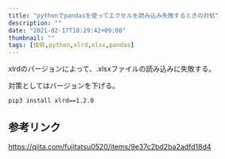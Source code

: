```yaml
---
title: "pythonでpandasを使ってエクセルを読み込み失敗するときの対処"
description: ""
date: "2021-02-17T10:29:42+09:00"
thumbnail: ""
tags: [技術,python,xlrd,xlsx,pandas]
---
```

xlrdのバージョンによって、.xlsxファイルの読み込みに失敗する。

対策としてはバージョンを下げる。

    pip3 install xlrd==1.2.0

## 参考リンク

https://qiita.com/fujitatsu0520/items/9e37c2bd2ba2adfd18d4

